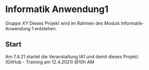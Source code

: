# Informatik Anwendung1
*Gruppe XY*
Dieses Projekt wird im Rahmen des Moduls Informatik-Anwendung 1 entstehen. 

## Start
Am 7.4.21 startet die Veranstaltung IA1 und damit dieses Projekt.  
(GitHub - Training am 12.4.2021) @10h AM